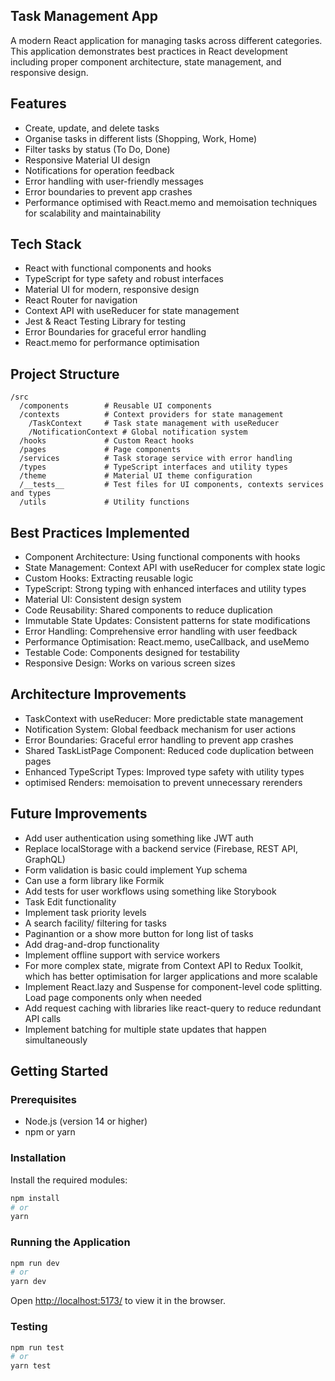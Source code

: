 ## Task Management App

A modern React application for managing tasks across different categories. This application demonstrates best practices in React development including proper component architecture, state management, and responsive design.

## Features

- Create, update, and delete tasks
- Organise tasks in different lists (Shopping, Work, Home)
- Filter tasks by status (To Do, Done)
- Responsive Material UI design
- Notifications for operation feedback
- Error handling with user-friendly messages
- Error boundaries to prevent app crashes
- Performance optimised with React.memo and memoisation techniques for scalability and maintainability 

## Tech Stack

- React with functional components and hooks
- TypeScript for type safety and robust interfaces
- Material UI for modern, responsive design
- React Router for navigation
- Context API with useReducer for state management
- Jest & React Testing Library for testing
- Error Boundaries for graceful error handling
- React.memo for performance optimisation

## Project Structure

```
/src
  /components        # Reusable UI components
  /contexts          # Context providers for state management
    /TaskContext     # Task state management with useReducer
    /NotificationContext # Global notification system
  /hooks             # Custom React hooks
  /pages             # Page components
  /services          # Task storage service with error handling
  /types             # TypeScript interfaces and utility types
  /theme             # Material UI theme configuration
  /__tests__         # Test files for UI components, contexts services and types
  /utils             # Utility functions
```

## Best Practices Implemented

- Component Architecture: Using functional components with hooks
- State Management: Context API with useReducer for complex state logic
- Custom Hooks: Extracting reusable logic
- TypeScript: Strong typing with enhanced interfaces and utility types
- Material UI: Consistent design system
- Code Reusability: Shared components to reduce duplication
- Immutable State Updates: Consistent patterns for state modifications
- Error Handling: Comprehensive error handling with user feedback
- Performance Optimisation: React.memo, useCallback, and useMemo
- Testable Code: Components designed for testability
- Responsive Design: Works on various screen sizes

## Architecture Improvements

- TaskContext with useReducer: More predictable state management
- Notification System: Global feedback mechanism for user actions
- Error Boundaries: Graceful error handling to prevent app crashes
- Shared TaskListPage Component: Reduced code duplication between pages
- Enhanced TypeScript Types: Improved type safety with utility types
- optimised Renders: memoisation to prevent unnecessary rerenders

## Future Improvements

- Add user authentication using something like JWT auth
- Replace localStorage with a backend service (Firebase, REST API, GraphQL)
- Form validation is basic could implement Yup schema
- Can use a form library like Formik
- Add tests for user workflows using something like Storybook
- Task Edit functionality
- Implement task priority levels
- A search facility/ filtering for tasks
- Paginantion or a show more button for long list of tasks
- Add drag-and-drop functionality
- Implement offline support with service workers
- For more complex state, migrate from Context API to Redux Toolkit, which has better optimisation for larger applications and more scalable
- Implement React.lazy and Suspense for component-level code splitting. Load page components only when needed
- Add request caching with libraries like react-query to reduce redundant API calls
- Implement batching for multiple state updates that happen simultaneously

## Getting Started

### Prerequisites

- Node.js (version 14 or higher)
- npm or yarn

### Installation

Install the required modules:

```bash
npm install
# or
yarn
```

### Running the Application

```bash
npm run dev
# or
yarn dev
```

Open [http://localhost:5173/](http://localhost:5173/) to view it in the browser.

### Testing

```bash
npm run test
# or
yarn test
```
